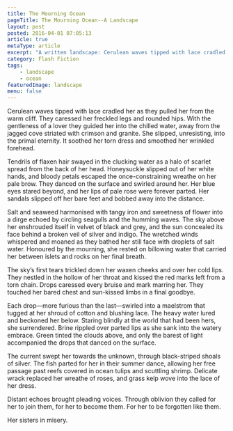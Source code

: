 ```yaml
---
title: The Mourning Ocean
pageTitle: The Mourning Ocean--A Landscape
layout: post
posted: 2016-04-01 07:05:13
article: true
metaType: article
excerpt: "A written landscape: Cerulean waves tipped with lace cradled her as they pulled her from the warm cliff. They caressed her freckled legs and rounded hips …"
category: Flash Fiction
tags:
    - landscape
    - ocean
featuredImage: landscape
menu: false
---
```


Cerulean waves tipped with lace cradled her as they pulled her from the warm cliff. They caressed her freckled legs and rounded hips. With the gentleness of a lover they guided her into the chilled water, away from the jagged cove striated with crimson and granite. She slipped, unresisting, into the primal eternity. It soothed her torn dress and smoothed her wrinkled forehead.

Tendrils of flaxen hair swayed in the clucking water as a halo of scarlet spread from the back of her head. Honeysuckle slipped out of her white hands, and bloody petals escaped the once-constraining wreathe on her pale brow. They danced on the surface and swirled around her. Her blue eyes stared beyond, and her lips of pale rose were forever parted. Her sandals slipped off her bare feet and bobbed away into the distance.

Salt and seaweed harmonised with tangy iron and sweetness of flower into a dirge echoed by circling seagulls and the humming waves. The sky above her enshrouded itself in velvet of black and grey, and the sun concealed its face behind a broken veil of silver and indigo. The wretched winds whispered and moaned as they bathed her still face with droplets of salt water. Honoured by the mourning, she rested on billowing water that carried her between islets and rocks on her final breath.

<span class="js-pullquote">The sky’s first tears trickled down her waxen cheeks and over her cold lips.</span> They nestled in the hollow of her throat and kissed the red marks left from a torn chain. Drops caressed every bruise and mark marring her. They touched her bared chest and sun-kissed limbs in a final goodbye.

Each drop—more furious than the last—swirled into a maelstrom that tugged at her shroud of cotton and blushing lace. The heavy water lured and beckoned her below. Staring blindly at the world that had been hers, she surrendered. Brine rippled over parted lips as she sank into the watery embrace. Green tinted the clouds above, and only the barest of light accompanied the drops that danced on the surface.

The current swept her towards the unknown, through black-striped shoals of silver. The fish parted for her in their summer dance, allowing her free passage past reefs covered in ocean tulips and scuttling shrimp. Delicate wrack replaced her wreathe of roses, and grass kelp wove into the lace of her dress. 

Distant echoes brought pleading voices. Through oblivion they called for her to join them, for her to become them. For her to be forgotten like them.

Her sisters in misery.




